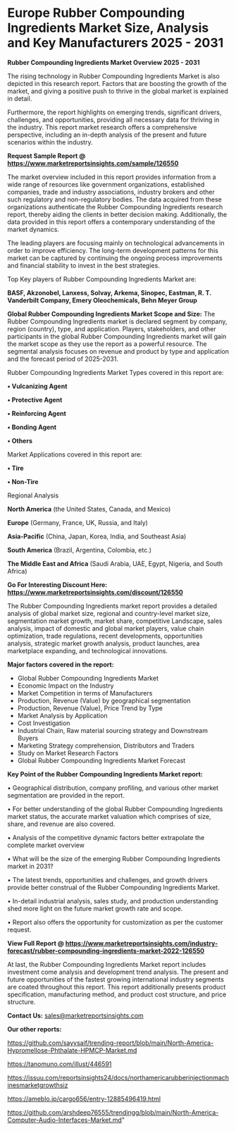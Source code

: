 # Europe Rubber Compounding Ingredients Market Size, Analysis and Key Manufacturers 2025 - 2031

<Strong> Rubber Compounding Ingredients Market Overview 2025 - 2031</strong>

The rising technology in Rubber Compounding Ingredients Market is also depicted in this research report. Factors that are boosting the growth of the market, and giving a positive push to thrive in the global market is explained in detail.

Furthermore, the report highlights on emerging trends, significant drivers, challenges, and opportunities, providing all necessary data for thriving in the industry. This report market research offers a comprehensive perspective, including an in-depth analysis of the present and future scenarios within the industry.

<strong>Request Sample Report @ <a href=https://www.marketreportsinsights.com/sample/126550>https://www.marketreportsinsights.com/sample/126550</a></strong>

The market overview included in this report provides information from a wide range of resources like government organizations, established companies, trade and industry associations, industry brokers and other such regulatory and non-regulatory bodies. The data acquired from these organizations authenticate the Rubber Compounding Ingredients research report, thereby aiding the clients in better decision making. Additionally, the data provided in this report offers a contemporary understanding of the market dynamics.

The leading players are focusing mainly on technological advancements in order to improve efficiency. The long-term development patterns for this market can be captured by continuing the ongoing process improvements and financial stability to invest in the best strategies.

Top Key players of Rubber Compounding Ingredients Market are:

<strong>BASF, Akzonobel, Lanxess, Solvay, Arkema, Sinopec, Eastman, R. T. Vanderbilt Company, Emery Oleochemicals, Behn Meyer Group</strong>

<strong><b>Global Rubber Compounding Ingredients Market Scope and Size:</b></strong>
The Rubber Compounding Ingredients market is declared segment by company, region (country), type, and application. Players, stakeholders, and other participants in the global Rubber Compounding Ingredients market will gain the market scope as they use the report as a powerful resource. The segmental analysis focuses on revenue and product by type and application and the forecast period of 2025-2031.

Rubber Compounding Ingredients Market Types covered in this report are:

<strong>• Vulcanizing Agent

• Protective Agent

• Reinforcing Agent

• Bonding Agent

• Others</strong>

Market Applications covered in this report are:

<strong>• Tire

• Non-Tire</strong> 

Regional Analysis

<strong>North America</strong> (the United States, Canada, and Mexico)

<strong>Europe</strong> (Germany, France, UK, Russia, and Italy)

<strong>Asia-Pacific</strong> (China, Japan, Korea, India, and Southeast Asia)

<strong>South America</strong> (Brazil, Argentina, Colombia, etc.)

<strong>The Middle East and Africa</strong> (Saudi Arabia, UAE, Egypt, Nigeria, and South Africa)

<strong>Go For Interesting Discount Here: <a href=https://www.marketreportsinsights.com/discount/126550>https://www.marketreportsinsights.com/discount/126550</a></strong>

The Rubber Compounding Ingredients market report provides a detailed analysis of global market size, regional and country-level market size, segmentation market growth, market share, competitive Landscape, sales analysis, impact of domestic and global market players, value chain optimization, trade regulations, recent developments, opportunities analysis, strategic market growth analysis, product launches, area marketplace expanding, and technological innovations.

<strong><b>Major factors covered in the report:</b></strong>
<ul>
  <li>Global Rubber Compounding Ingredients Market </li>
  <li>Economic Impact on the Industry</li>
  <li>Market Competition in terms of Manufacturers</li>
  <li>Production, Revenue (Value) by geographical segmentation</li>
  <li>Production, Revenue (Value), Price Trend by Type</li>
  <li>Market Analysis by Application</li>
  <li>Cost Investigation</li>
  <li>Industrial Chain, Raw material sourcing strategy and Downstream Buyers</li>
  <li>Marketing Strategy comprehension, Distributors and Traders</li>
  <li>Study on Market Research Factors</li>
  <li>Global Rubber Compounding Ingredients Market Forecast</li>
</ul>

<strong><b>Key Point of the Rubber Compounding Ingredients Market report:</b></strong>

• Geographical distribution, company profiling, and various other market segmentation are provided in the report.

• For better understanding of the global Rubber Compounding Ingredients market status, the accurate market valuation which comprises of size, share, and revenue are also covered.

• Analysis of the competitive dynamic factors better extrapolate the complete market overview

• What will be the size of the emerging Rubber Compounding Ingredients market in 2031?

• The latest trends, opportunities and challenges, and growth drivers provide better construal of the Rubber Compounding Ingredients Market.

• In-detail industrial analysis, sales study, and production understanding shed more light on the future market growth rate and scope.

• Report also offers the opportunity for customization as per the customer request.

<strong><b>View Full Report @ <a href=https://www.marketreportsinsights.com/industry-forecast/rubber-compounding-ingredients-market-2022-126550>https://www.marketreportsinsights.com/industry-forecast/rubber-compounding-ingredients-market-2022-126550</a></b></strong>


At last, the Rubber Compounding Ingredients Market report includes investment come analysis and development trend analysis. The present and future opportunities of the fastest growing international industry segments are coated throughout this report. This report additionally presents product specification, manufacturing method, and product cost structure, and price structure.

<strong>Contact Us:</strong>
sales@marketreportsinsights.com

<strong>Our other reports:</strong>

<a href=https://github.com/sayysaif/trending-report/blob/main/North-America-Hypromellose-Phthalate-HPMCP-Market.md>https://github.com/sayysaif/trending-report/blob/main/North-America-Hypromellose-Phthalate-HPMCP-Market.md</a>

<a href=https://tanomuno.com/illust/446591>https://tanomuno.com/illust/446591</a>

<a href=https://issuu.com/reportsinsights24/docs/northamericarubberinjectionmachinesmarketgrowthsiz>https://issuu.com/reportsinsights24/docs/northamericarubberinjectionmachinesmarketgrowthsiz</a>

<a href=https://ameblo.jp/cargo656/entry-12885496419.html>https://ameblo.jp/cargo656/entry-12885496419.html</a>

<a href=https://github.com/arshdeep76555/trendingg/blob/main/North-America-Computer-Audio-Interfaces-Market.md>https://github.com/arshdeep76555/trendingg/blob/main/North-America-Computer-Audio-Interfaces-Market.md</a>"
